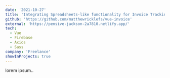 ```yaml
---
date: '2021-10-27'
title: 'Integrating Spreadsheets-like functionality for Invoice Tracking'
github: 'https://github.com/matthewricklefs/vue-invoice'
external: 'https://pensive-jackson-2a7810.netlify.app/'
tech:
  - Vue
  - Firebase
  - Axios
  - Sass
company: 'Freelance'
showInProjects: true
---
```


lorem ipsum..
